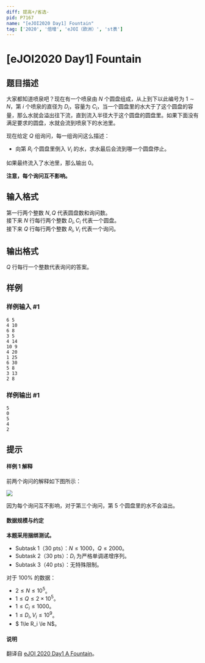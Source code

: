 ```yaml
---
diff: 提高+/省选-
pid: P7167
name: "[eJOI2020 Day1] Fountain"
tag: ['2020', '倍增', 'eJOI（欧洲）', 'st表']
---
```

# [eJOI2020 Day1] Fountain
## 题目描述

大家都知道喷泉吧？现在有一个喷泉由 $N$ 个圆盘组成，从上到下以此编号为 $1 \sim N$，第 $i$ 个喷泉的直径为 $D_i$，容量为 $C_i$，当一个圆盘里的水大于了这个圆盘的容量，那么水就会溢出往下流，直到流入半径大于这个圆盘的圆盘里。如果下面没有满足要求的圆盘，水就会流到喷泉下的水池里。

现在给定 $Q$ 组询问，每一组询问这么描述：

- 向第 $R_i$ 个圆盘里倒入 $V_i$ 的水，求水最后会流到哪一个圆盘停止。

如果最终流入了水池里，那么输出 $0$。

**注意，每个询问互不影响。**
## 输入格式

第一行两个整数 $N,Q$ 代表圆盘数和询问数。      
接下来 $N$ 行每行两个整数 $D_i,C_i$ 代表一个圆盘。       
接下来 $Q$ 行每行两个整数 $R_i,V_i$ 代表一个询问。
## 输出格式

$Q$ 行每行一个整数代表询问的答案。
## 样例

### 样例输入 #1
```
6 5
4 10
6 8
3 5
4 14
10 9
4 20
1 25
6 30
5 8
3 13
2 8
```
### 样例输出 #1
```
5
0
5
4
2
```
## 提示

#### 样例 1 解释

前两个询问的解释如下图所示：

![](https://cdn.luogu.com.cn/upload/image_hosting/64e7acuq.png)

因为每个询问互不影响，对于第三个询问，第 $5$ 个圆盘里的水不会溢出。

#### 数据规模与约定

**本题采用捆绑测试。**

- Subtask 1（30 pts）：$N \le 1000$，$Q \le 2000$。
- Subtask 2（30 pts）：$D_i$ 为严格单调递增序列。
- Subtask 3（40 pts）：无特殊限制。

对于 $100\%$ 的数据：

- $2 \le N \le 10^5$。
- $1 \le Q \le 2 \times 10^5$。
- $1 \le C_i \le 1000$。
- $1 \le D_i,V_i \le 10^9$。
- $ 1\le R_i \le N$。

#### 说明

翻译自 [eJOI 2020 Day1 A Fountain](https://ejoi2020.ge/static/assets/Day1/Problems/Fountain.pdf)。
